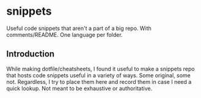 # snippets
Useful code snippets that aren't a part of a big repo. With
comments/README. One language per folder.

## Introduction

While making dotfile/cheatsheets, I found it useful to make a snippets
repo that hosts code snippets useful in a variety of ways. Some
original, some not. Regardless, I try to place them here and record them
in case I need a quick lookup. Not meant to be exhaustive or
authoritative.
